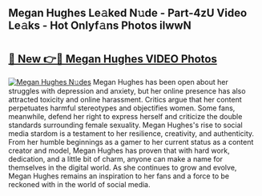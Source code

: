 ## Megan Hughes Le𝚊ked N𝚞de - Part-4zU Video Le𝚊ks - Hot Onlyf𝚊ns Photos ilwwN

# <h2><a href="http://ac4130.deff.icu/?id=Megan+Hughes">🔗 New 👉🔴 Megan Hughes VIDEO Photos</a></h2>

[![Megan Hughes N𝚞des](https://i.imgur.com/rIISA9y.gif)](http://ac4130.deff.icu/?id=Megan+Hughes)
Megan Hughes has been open about her struggles with depression and anxiety, but her online presence has also attracted toxicity and online harassment. Critics argue that her content perpetuates harmful stereotypes and objectifies women. Some fans, meanwhile, defend her right to express herself and criticize the double standards surrounding female sexuality. Megan Hughes's rise to social media stardom is a testament to her resilience, creativity, and authenticity. From her humble beginnings as a gamer to her current status as a content creator and model, Megan Hughes has proven that with hard work, dedication, and a little bit of charm, anyone can make a name for themselves in the digital world. As she continues to grow and evolve, Megan Hughes remains an inspiration to her fans and a force to be reckoned with in the world of social media.
